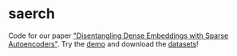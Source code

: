 # saerch

Code for our paper ["Disentangling Dense Embeddings with Sparse Autoencoders"](https://arxiv.org/abs/2408.00657).
Try the [demo](https://huggingface.co/spaces/charlieoneill/saerch.ai) and download the [datasets](https://huggingface.co/JSALT2024-Astro-LLMs)!
